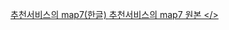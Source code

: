 <a href="https://blog.naver.com/9164819"> 추천서비스의 map7(한글) </a>
<a href="http://sdsawtelle.github.io/blog/output/mean-average-precision-MAP-for-recommender-systems.html"> 추천서비스의 map7 원본 </>

